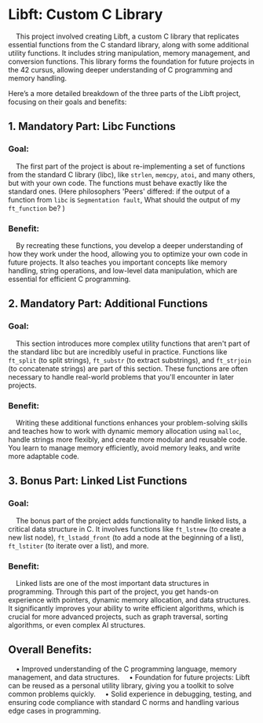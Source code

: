# **Libft: Custom C Library**

&nbsp;&nbsp;&nbsp;&nbsp;This project involved creating Libft, a custom C library that replicates essential functions from the C standard library, along with some additional utility functions. It includes string manipulation, memory management, and conversion functions. This library forms the foundation for future projects in the 42 cursus, allowing deeper understanding of C programming and memory handling.

Here’s a more detailed breakdown of the three parts of the Libft project, focusing on their goals and benefits:

## **1. Mandatory Part: Libc Functions**
### **Goal:**
&nbsp;&nbsp;&nbsp;&nbsp;The first part of the project is about re-implementing a set of functions from the standard C library (libc), like `strlen`, `memcpy`, `atoi`, and many others, but with your own code. The functions must behave exactly like the standard ones. (Here philosophers 'Peers' differed: if the output of a function from `libc` is `Segmentation fault`, What should the output of my `ft_function` be? )

### **Benefit:**
&nbsp;&nbsp;&nbsp;&nbsp;By recreating these functions, you develop a deeper understanding of how they work under the hood, allowing you to optimize your own code in future projects. It also teaches you important concepts like memory handling, string operations, and low-level data manipulation, which are essential for efficient C programming.

## **2. Mandatory Part: Additional Functions**
### **Goal:**
&nbsp;&nbsp;&nbsp;&nbsp;This section introduces more complex utility functions that aren't part of the standard libc but are incredibly useful in practice. Functions like `ft_split` (to split strings), `ft_substr` (to extract substrings), and `ft_strjoin` (to concatenate strings) are part of this section. These functions are often necessary to handle real-world problems that you'll encounter in later projects.

### **Benefit:**
&nbsp;&nbsp;&nbsp;&nbsp;Writing these additional functions enhances your problem-solving skills and teaches how to work with dynamic memory allocation using `malloc`, handle strings more flexibly, and create more modular and reusable code. You learn to manage memory efficiently, avoid memory leaks, and write more adaptable code.

## **3. Bonus Part: Linked List Functions**
### **Goal:**
&nbsp;&nbsp;&nbsp;&nbsp;The bonus part of the project adds functionality to handle linked lists, a critical data structure in C. It involves functions like `ft_lstnew` (to create a new list node), `ft_lstadd_front` (to add a node at the beginning of a list), `ft_lstiter` (to iterate over a list), and more.

### **Benefit:**
&nbsp;&nbsp;&nbsp;&nbsp;Linked lists are one of the most important data structures in programming. Through this part of the project, you get hands-on experience with pointers, dynamic memory allocation, and data structures. It significantly improves your ability to write efficient algorithms, which is crucial for more advanced projects, such as graph traversal, sorting algorithms, or even complex AI structures.

## **Overall Benefits:**
&nbsp;&nbsp;&nbsp;&nbsp;• Improved understanding of the C programming language, memory management, and data structures.
&nbsp;&nbsp;&nbsp;&nbsp;• Foundation for future projects: Libft can be reused as a personal utility library, giving you a toolkit to solve common problems quickly.
&nbsp;&nbsp;&nbsp;&nbsp;• Solid experience in debugging, testing, and ensuring code compliance with standard C norms and handling various edge cases in programming.

